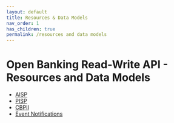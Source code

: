 ```yaml
---
layout: default
title: Resources & Data Models
nav_order: 1
has_children: true
permalink: /resources and data models
---
```


# Open Banking Read-Write API - Resources and Data Models

* [AISP](aisp/README.md)
* [PISP](pisp/README.md)
* [CBPII](cbpii/README.md)
* [Event Notifications](event%20notifications/README.md)
